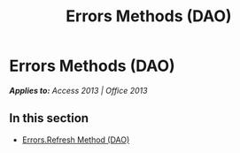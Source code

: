 ﻿---
title: Errors Methods (DAO)
TOCTitle: Methods
ms:assetid: 8f1d9006-9c98-4d5b-9dec-57cb846b1e70
ms:mtpsurl: https://msdn.microsoft.com/en-us/library/Dn125294(v=office.15)
ms:contentKeyID: 52073418
ms.date: 09/18/2015
mtps_version: v=office.15
---

# Errors Methods (DAO)


_**Applies to:** Access 2013 | Office 2013_

## In this section

  - [Errors.Refresh Method (DAO)](errors-refresh-method-dao.md)

